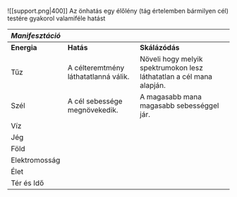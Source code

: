 ![[support.png|400]]
Az önhatás egy élőlény (tág értelemben bármilyen cél) testére gyakorol valamiféle hatást

| ***Manifesztáció*** |                                      |                                                                      |
| ------------------- | ------------------------------------ | -------------------------------------------------------------------- |
| **Energia**         | **Hatás**                            | **Skálázódás**                                                       |
| Tűz                 | A célteremtmény láthatatlanná válik. | Növeli hogy melyik spektrumokon lesz láthatatlan a cél mana alapján. |
| Szél                | A cél sebessége megnövekedik.        | A magasabb mana magasabb sebességgel jár.                            |
| Víz                 |                                      |                                                                      |
| Jég                 |                                      |                                                                      |
| Föld                |                                      |                                                                      |
| Elektromosság       |                                      |                                                                      |
| Élet                |                                      |                                                                      |
| Tér és Idő          |                                      |                                                                      |

